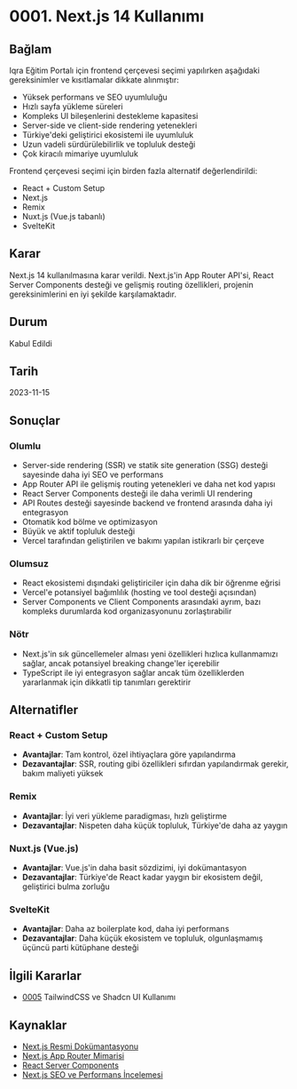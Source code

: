 # 0001. Next.js 14 Kullanımı

## Bağlam

Iqra Eğitim Portalı için frontend çerçevesi seçimi yapılırken aşağıdaki gereksinimler ve kısıtlamalar dikkate alınmıştır:

- Yüksek performans ve SEO uyumluluğu
- Hızlı sayfa yükleme süreleri
- Kompleks UI bileşenlerini destekleme kapasitesi
- Server-side ve client-side rendering yetenekleri
- Türkiye'deki geliştirici ekosistemi ile uyumluluk
- Uzun vadeli sürdürülebilirlik ve topluluk desteği
- Çok kiracılı mimariye uyumluluk

Frontend çerçevesi seçimi için birden fazla alternatif değerlendirildi:
- React + Custom Setup
- Next.js
- Remix
- Nuxt.js (Vue.js tabanlı)
- SvelteKit

## Karar

Next.js 14 kullanılmasına karar verildi. Next.js'in App Router API'si, React Server Components desteği ve gelişmiş routing özellikleri, projenin gereksinimlerini en iyi şekilde karşılamaktadır.

## Durum

Kabul Edildi

## Tarih

2023-11-15

## Sonuçlar

### Olumlu

- Server-side rendering (SSR) ve statik site generation (SSG) desteği sayesinde daha iyi SEO ve performans
- App Router API ile gelişmiş routing yetenekleri ve daha net kod yapısı
- React Server Components desteği ile daha verimli UI rendering
- API Routes desteği sayesinde backend ve frontend arasında daha iyi entegrasyon
- Otomatik kod bölme ve optimizasyon
- Büyük ve aktif topluluk desteği
- Vercel tarafından geliştirilen ve bakımı yapılan istikrarlı bir çerçeve

### Olumsuz

- React ekosistemi dışındaki geliştiriciler için daha dik bir öğrenme eğrisi
- Vercel'e potansiyel bağımlılık (hosting ve tool desteği açısından)
- Server Components ve Client Components arasındaki ayrım, bazı kompleks durumlarda kod organizasyonunu zorlaştırabilir

### Nötr

- Next.js'in sık güncellemeler alması yeni özellikleri hızlıca kullanmamızı sağlar, ancak potansiyel breaking change'ler içerebilir
- TypeScript ile iyi entegrasyon sağlar ancak tüm özelliklerden yararlanmak için dikkatli tip tanımları gerektirir

## Alternatifler

### React + Custom Setup
- **Avantajlar**: Tam kontrol, özel ihtiyaçlara göre yapılandırma
- **Dezavantajlar**: SSR, routing gibi özellikleri sıfırdan yapılandırmak gerekir, bakım maliyeti yüksek

### Remix
- **Avantajlar**: İyi veri yükleme paradigması, hızlı geliştirme
- **Dezavantajlar**: Nispeten daha küçük topluluk, Türkiye'de daha az yaygın

### Nuxt.js (Vue.js)
- **Avantajlar**: Vue.js'in daha basit sözdizimi, iyi dokümantasyon
- **Dezavantajlar**: Türkiye'de React kadar yaygın bir ekosistem değil, geliştirici bulma zorluğu

### SvelteKit
- **Avantajlar**: Daha az boilerplate kod, daha iyi performans
- **Dezavantajlar**: Daha küçük ekosistem ve topluluk, olgunlaşmamış üçüncü parti kütüphane desteği

## İlgili Kararlar

- [0005](0005-tailwindcss-ve-shadcn-ui-kullanimi.md) TailwindCSS ve Shadcn UI Kullanımı

## Kaynaklar

- [Next.js Resmi Dokümantasyonu](https://nextjs.org/docs)
- [Next.js App Router Mimarisi](https://nextjs.org/docs/app)
- [React Server Components](https://reactjs.org/blog/2020/12/21/data-fetching-with-react-server-components.html)
- [Next.js SEO ve Performans İncelemesi](https://web.dev/articles/nextjs-performance) 